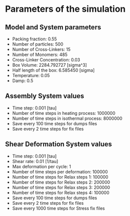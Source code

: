 # Parameters of the simulation


## Model and System parameters

- Packing fraction: 0.55
- Number of particles: 500
- Number of Cross-Linkers: 15
- Number of Monomers: 485
- Cross-Linker Concentration: 0.03
- Box Volume: 2284.792727 [sigma^3]
- Half length of the box: 6.585450 [sigma]
- Temperature: 0.05
- Damp: 0.5

 ## Assembly System values 

- Time step: 0.001 [tau]
- Number of time steps in heating process: 1000000
- Number of time steps in isothermal process: 8000000
- Save every 100 time steps for dumps files
- Save every 2 time steps for fix files

 ## Shear Deformation System values 

- Time step: 0.001 [tau]
- Shear rate: 0.01 [1/tau]
- Max deformation per cycle: 1
- Number of time steps per deformation: 100000
- Number of time steps for Relax steps 1: 100000
- Number of time steps for Relax steps 2: 200000
- Number of time steps for Relax steps 3: 200000
- Number of time steps for Relax steps 4: 100000
- Save every 100 time steps for dumps files
- Save every 2 time steps for fix files
- Save every 1000 time steps for Stress fix files

